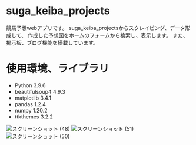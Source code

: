 # suga_keiba_projects
競馬予想webアプリです。
suga_keiba_projectsからスクレイピング、データ形成して、
作成した予想図をホームのフォームから検索し、表示します。
また、掲示板、ブログ機能を搭載しています。
 
# 使用環境、ライブラリ
* Python                    3.9.6
* beautifulsoup4            4.9.3
* matplotlib                3.4.1
* pandas                    1.2.4
* numpy                     1.20.2
* ttkthemes                 3.2.2
 
![スクリーンショット (48)](https://user-images.githubusercontent.com/80620513/125235721-ddd1c100-e31d-11eb-9ef1-1fd163d2439a.png)
![スクリーンショット (51)](https://user-images.githubusercontent.com/80620513/125235881-212c2f80-e31e-11eb-9926-bb538118f762.png)
![スクリーンショット (50)](https://user-images.githubusercontent.com/80620513/125235731-e0341b00-e31d-11eb-9fbd-2ca22275ddb4.png)

